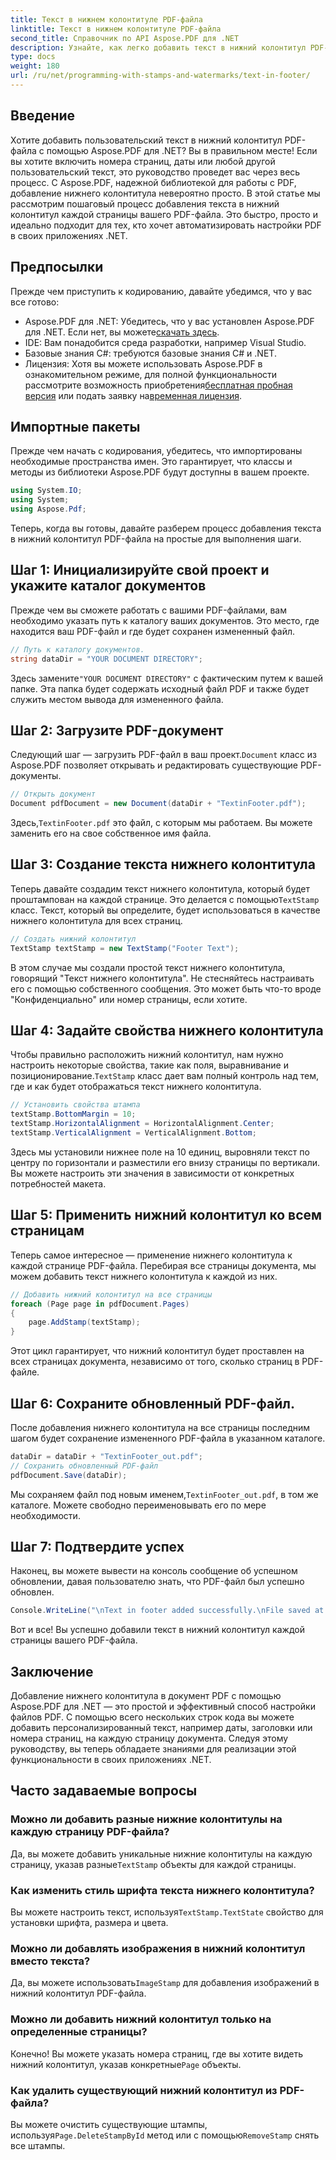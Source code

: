 ```yaml
---
title: Текст в нижнем колонтитуле PDF-файла
linktitle: Текст в нижнем колонтитуле PDF-файла
second_title: Справочник по API Aspose.PDF для .NET
description: Узнайте, как легко добавить текст в нижний колонтитул PDF-файла с помощью Aspose.PDF для .NET. Пошаговое руководство включено для бесшовной интеграции.
type: docs
weight: 180
url: /ru/net/programming-with-stamps-and-watermarks/text-in-footer/
---
```

## Введение

Хотите добавить пользовательский текст в нижний колонтитул PDF-файла с помощью Aspose.PDF для .NET? Вы в правильном месте! Если вы хотите включить номера страниц, даты или любой другой пользовательский текст, это руководство проведет вас через весь процесс. С Aspose.PDF, надежной библиотекой для работы с PDF, добавление нижнего колонтитула невероятно просто. В этой статье мы рассмотрим пошаговый процесс добавления текста в нижний колонтитул каждой страницы вашего PDF-файла. Это быстро, просто и идеально подходит для тех, кто хочет автоматизировать настройки PDF в своих приложениях .NET.


## Предпосылки

Прежде чем приступить к кодированию, давайте убедимся, что у вас все готово:

-  Aspose.PDF для .NET: Убедитесь, что у вас установлен Aspose.PDF для .NET. Если нет, вы можете[скачать здесь](https://releases.aspose.com/pdf/net/).
- IDE: Вам понадобится среда разработки, например Visual Studio.
- Базовые знания C#: требуются базовые знания C# и .NET.
-  Лицензия: Хотя вы можете использовать Aspose.PDF в ознакомительном режиме, для полной функциональности рассмотрите возможность приобретения[бесплатная пробная версия](https://releases.aspose.com/) или подать заявку на[временная лицензия](https://purchase.aspose.com/temporary-license/).

## Импортные пакеты

Прежде чем начать с кодирования, убедитесь, что импортированы необходимые пространства имен. Это гарантирует, что классы и методы из библиотеки Aspose.PDF будут доступны в вашем проекте.

```csharp
using System.IO;
using System;
using Aspose.Pdf;
```

Теперь, когда вы готовы, давайте разберем процесс добавления текста в нижний колонтитул PDF-файла на простые для выполнения шаги.

## Шаг 1: Инициализируйте свой проект и укажите каталог документов

Прежде чем вы сможете работать с вашими PDF-файлами, вам необходимо указать путь к каталогу ваших документов. Это место, где находится ваш PDF-файл и где будет сохранен измененный файл.

```csharp
// Путь к каталогу документов.
string dataDir = "YOUR DOCUMENT DIRECTORY";
```

 Здесь замените`"YOUR DOCUMENT DIRECTORY"` с фактическим путем к вашей папке. Эта папка будет содержать исходный файл PDF и также будет служить местом вывода для измененного файла.

## Шаг 2: Загрузите PDF-документ

 Следующий шаг — загрузить PDF-файл в ваш проект.`Document` класс из Aspose.PDF позволяет открывать и редактировать существующие PDF-документы.

```csharp
// Открыть документ
Document pdfDocument = new Document(dataDir + "TextinFooter.pdf");
```

 Здесь,`TextinFooter.pdf` это файл, с которым мы работаем. Вы можете заменить его на свое собственное имя файла.

## Шаг 3: Создание текста нижнего колонтитула

Теперь давайте создадим текст нижнего колонтитула, который будет проштампован на каждой странице. Это делается с помощью`TextStamp` класс. Текст, который вы определите, будет использоваться в качестве нижнего колонтитула для всех страниц.

```csharp
// Создать нижний колонтитул
TextStamp textStamp = new TextStamp("Footer Text");
```

В этом случае мы создали простой текст нижнего колонтитула, говорящий "Текст нижнего колонтитула". Не стесняйтесь настраивать его с помощью собственного сообщения. Это может быть что-то вроде "Конфиденциально" или номер страницы, если хотите.

## Шаг 4: Задайте свойства нижнего колонтитула

 Чтобы правильно расположить нижний колонтитул, нам нужно настроить некоторые свойства, такие как поля, выравнивание и позиционирование.`TextStamp` класс дает вам полный контроль над тем, где и как будет отображаться текст нижнего колонтитула.

```csharp
// Установить свойства штампа
textStamp.BottomMargin = 10;
textStamp.HorizontalAlignment = HorizontalAlignment.Center;
textStamp.VerticalAlignment = VerticalAlignment.Bottom;
```

Здесь мы установили нижнее поле на 10 единиц, выровняли текст по центру по горизонтали и разместили его внизу страницы по вертикали. Вы можете настроить эти значения в зависимости от конкретных потребностей макета.

## Шаг 5: Применить нижний колонтитул ко всем страницам

Теперь самое интересное — применение нижнего колонтитула к каждой странице PDF-файла. Перебирая все страницы документа, мы можем добавить текст нижнего колонтитула к каждой из них.

```csharp
// Добавить нижний колонтитул на все страницы
foreach (Page page in pdfDocument.Pages)
{
    page.AddStamp(textStamp);
}
```

Этот цикл гарантирует, что нижний колонтитул будет проставлен на всех страницах документа, независимо от того, сколько страниц в PDF-файле.

## Шаг 6: Сохраните обновленный PDF-файл.

После добавления нижнего колонтитула на все страницы последним шагом будет сохранение измененного PDF-файла в указанном каталоге.

```csharp
dataDir = dataDir + "TextinFooter_out.pdf";
// Сохранить обновленный PDF-файл
pdfDocument.Save(dataDir);
```

 Мы сохраняем файл под новым именем,`TextinFooter_out.pdf`, в том же каталоге. Можете свободно переименовывать его по мере необходимости.

## Шаг 7: Подтвердите успех

Наконец, вы можете вывести на консоль сообщение об успешном обновлении, давая пользователю знать, что PDF-файл был успешно обновлен.

```csharp
Console.WriteLine("\nText in footer added successfully.\nFile saved at " + dataDir);
```

Вот и все! Вы успешно добавили текст в нижний колонтитул каждой страницы вашего PDF-файла.

## Заключение

Добавление нижнего колонтитула в документ PDF с помощью Aspose.PDF для .NET — это простой и эффективный способ настройки файлов PDF. С помощью всего нескольких строк кода вы можете добавить персонализированный текст, например даты, заголовки или номера страниц, на каждую страницу документа. Следуя этому руководству, вы теперь обладаете знаниями для реализации этой функциональности в своих приложениях .NET.

## Часто задаваемые вопросы

### Можно ли добавить разные нижние колонтитулы на каждую страницу PDF-файла?  
 Да, вы можете добавить уникальные нижние колонтитулы на каждую страницу, указав разные`TextStamp` объекты для каждой страницы.

### Как изменить стиль шрифта текста нижнего колонтитула?  
 Вы можете настроить текст, используя`TextStamp.TextState` свойство для установки шрифта, размера и цвета.

### Можно ли добавлять изображения в нижний колонтитул вместо текста?  
 Да, вы можете использовать`ImageStamp` для добавления изображений в нижний колонтитул PDF-файла.

### Можно ли добавить нижний колонтитул только на определенные страницы?  
 Конечно! Вы можете указать номера страниц, где вы хотите видеть нижний колонтитул, указав конкретные`Page` объекты.

### Как удалить существующий нижний колонтитул из PDF-файла?  
 Вы можете очистить существующие штампы, используя`Page.DeleteStampById` метод или с помощью`RemoveStamp` снять все штампы.